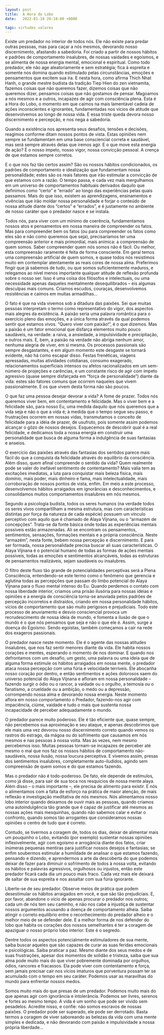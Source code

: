 ```yaml
---
layout: post
title:  A Hora do Lobo
date:   2022-01-18 20:18:00 +0000

tags: virtudes valores
---
```


Existe um predador no interior de todos nós. Ele não existe para predar outras pessoas, mas para caçar a nós mesmos, devorando nosso discernimento, afastando a sabedoria. Foi criado a partir de nossos hábitos e padrões de comportamento insalubres, de nossas vaidades e egoísmos, e se alimenta de nossa energia mental, emocional e espiritual. Como todo predador, ele não age aleatoriamente e sem estratégia; fica à espreita e somente nos domina quando estimulado pelas circunstâncias, emoções e pensamentos que excitem sua ira. E nesta hora, como afirma Thich Nhat Hanh, o grande mestre budista da tradição Tiep Hien do zen vietnamita, fazemos coisas que não queremos fazer, dizemos coisas que não queremos dizer, pensamos coisas que não gostamos de pensar. Magoamos a nós mesmos e a outros, incapazes de agir com consciência plena. Esta é a Hora do Lobo, o momento em que caímos na mais lamentável cadeia de ações inconscientes e ignorantes, fundamentadas nos vícios de atitude que desenvolvemos ao longo de nossa vida. E essa triste queda devora nosso discernimento e percepção, e nos nega a sabedoria.

Quando a existência nos apresenta seus desafios, tensões e decisões, reagimos conforme ditam nossos pontos de vista. Estas opiniões nem sempre se fundamentam em uma base consciencial correta e saudável, mas será sempre através delas que iremos agir. E o que move esta energia de ação? É o nosso ímpeto, nosso vigor, nossa convicção pessoal. A crença de que estamos sempre corretos. 

E o que nos faz tão certos assim? São os nossos hábitos condicionados, os padrões de comportamento e idealização que fundamentam nossa personalidade; estes são os reais fatores que irão estimular a convicção de que estamos com a razão. O tempo passa, e cada vez mais mergulhamos em um universo de comportamentos habituais derivados daquilo que definimos como “certo” e “errado” ao longo das experiências pelas quais passamos. Mais do que isso, existem as aprendizagens, ensinamentos e vivências que irão moldar nossa personalidade e forjar o conteúdo de nossa atitude diante dos “certos” e “errados”, e é justamente no ambiente de nosso caráter que o predador nasce e se instala. 

Todos nós, para viver com um mínimo de coerência, fundamentamos nossos atos e pensamentos em nossa maneira de compreender os fatos. Mas para compreender bem os fatos (ou para compreender os fatos como eles são e não como queremos que seja), precisaríamos ter uma compreensão anterior e mais primordial, mais anímica: a compreensão de quem somos. Saber compreender quem nós somos não é fácil. Ou melhor, esta compreensão raramente é feita de forma consciente. Em geral temos uma compreensão artificial de quem somos, e quase todos nós resistimos muito em contemplar atentamente as reais cores de nossa alma. Preferimos fingir que já sabemos de tudo, ou que somos suficientemente maduros, e relegamos ao nível menos importante qualquer atitude de reflexão profunda sobre o nosso ser. Isso é uma coisa dos filósofos e intelectuais, ou uma necessidade apenas daqueles mentalmente desequilibrados – eis algumas desculpas mais comuns. Criamos escudos, couraças, desenvolvemos resistências e caímos em muitas armadilhas…

O fato é que na vida vivemos sob a ditadura das paixões. Sei que muitas pessoas interpretam o termo como representativo do vigor, dos aspectos mais alegres da existência. A paixão seria uma palavra romântica para o exercício pleno das emoções, e a única forma através da qual podemos sentir que estamos vivos. “Quero viver com paixão!”, é o que dizemos. Mas a paixão é um fator emocional que disfarça elementos muito pouco saudáveis, na verdade: a raiva, a ansiedade, a impulsividade e precipitação, e outros mais. E, bem, a paixão na verdade não abriga nenhum amor, nenhuma alegria de viver, em si mesma. Os processos passionais são sempre desgastantes, e em algum momento este desgaste se tornará evidente, não há como escapar disso. Festas frenéticas, viagens apressadas, muitas atividades cotidianas, consumo exagerado, relacionamentos superficiais intensos ou afetos racionalizados em um sem-número de projeções e carências, e um constante risco de agir com ímpeto agressivo (quase sempre disfarçada em “força de personalidade”) diante da vida: estes são fatores comuns que ocorrem naqueles que vivem passionalmente. E os que vivem desta forma não são poucos.



O que faz uma pessoa desejar devorar a vida? A fome de prazer. Todos nós queremos viver bem, em contentamento e felicidade. Mas o viver bem e a felicidade são, para nosso Eu, uma medida daquilo que nós queremos que a vida seja e não o que a vida é; à medida que o tempo segue seu passo, e frustrações ocorrem em nossas vidas, transmutamos o conceito de felicidade para a idéia de prazer, de usufruto, pois somente assim podemos alcançar o gôzo de nossos desejos. Esquecemos de descobrir qual é a real felicidade, e dedicamos toda a nossa energia em construir uma personalidade que busca de alguma forma a indulgência de suas fantasias e anseios. 

O exercício das paixões através das fantasias dos sentidos parece mais fácil do que a conquista da felicidade através do equilíbrio da consciência. Além disso, quem afinal compreende o sentido da vida? Quem realmente pode se valer do inefável sentimento de contentamento? Mais valia tem as excitações imediatas, a luta para conquistar mais beleza física, mais domínio, mais poder, mais dinheiro e fama, mais intelectualidade, mais corroboração de nossos pontos de vista, enfim. Em meio a este processo, desenvolvemos hábitos arraigados em ignorâncias e desconhecimentos, e consolidamos muitos comportamentos insalubres em nós mesmos.

Segundo a psicologia budista, todos os seres humanos (na verdade todos os seres vivos compartilham a mesma estrutura, mas com características distintas por força da natureza de cada espécie) possuem um vínculo perceptivo com aquilo que é chamado de Alaya Vijnana, ou o “armazém de concepções”. Trata-se da fonte básica onde todas as experiências mentais possíveis estão armazenadas. Ali se encontram os pensamentos, sentimentos, sensações, formações mentais e a própria consciência. Neste “armazém”, nesta fonte, bebem nossa percepção e discernimento. E para ser formada, nossa personalidade precisa buscar ali suas características. O Alaya Vijnana é o potencial humano de todas as formas de ações mentais possíveis, todas as emoções e sentimentos alcançáveis, todas as estruturas de pensamentos realizáveis, sejam saudáveis ou insalubres. 

O filtro deste fluxo tão grande de potencialidades perceptivas será a Plena Consciência, entendendo-se este termo como o fenômeno que gerencia e aglutina todas as percepções que passam do limbo potencial do Alaya Vijnana para o fluxo mental intenso do Eu. Quando perdemos o contato com nossa liberdade interior, criamos uma prisão ilusória para nossas ideias e opiniões e a energia de consciência torna-se anuviada pelos padrões de percepção incorretos e distraídos, criando em nossa personalidade hábitos, vícios de comportamento que são muito perigosos e prejudiciais. Todo este processo de anuviamento e desvio consciencial provoca um recrudescimento de nossa ideia de mundo, e fomenta a ilusão de que o mundo é o que nós pensamos que seja e não o que ele é. Assim, surge a doença do Egoísmo. Sendo egoístas, também começamos a cair na rede dos exageros passionais. 

O predador nasce neste momento. Ele é o agente das nossas atitudes insalubres, que nos faz sentir menores diante da vida. Ele habita nossos corações e mentes, esperando o momento de nos dominar. E quando nos defrontamos com um desafio, um gesto, uma palavra ou uma ideia que de alguma forma estimule os hábitos arraigados em nossa mente, o predador ataca nossa percepção com uma fúria e velocidade terríveis. Ele abocanha nosso coração por dentro, e então sentimentos e ações dolorosos saem do universo potencial do Alaya Vijnana e afloram em nossa personalidade – fazendo surgir o ódio ou o rancor, a vaidade ou o orgulho, a teimosia ou o fanatismo, a crueldade ou a ambição, o medo ou a depressão, corrompendo nossa alma e devorando nossa energia. Neste momento aflora em nosso comportamento o Predador, fazendo-nos agir com impaciência, ciúme, vaidade e tudo o mais que sustenta nossa incapacidade de perceber adequadamente o mundo.

O predador parece muito poderoso. Ele é tão eficiente que, quase sempre, não percebemos sua aproximação e seu ataque, e apenas descobrimos que ele mais uma vez devorou nosso discernimento correto quando vemos os rastros do estrago, da mágoa ou do sofrimento que causamos em nós mesmos e nas pessoas à nossa volta. Mas às vezes, nem mesmo percebemos isso. Muitas pessoas tornam-se incapazes de perceber até mesmo o mal que nos faz os nossos hábitos de comportamento não-saudáveis, nossa ilusão, nossa loucura perceptiva. E vivemos assim, presas dos sentimentos insalubres, completamente auto-iludidos, agindo sem compreensão de quem somos e do que estamos fazendo.

Mas o predador não é todo-poderoso. De fato, ele depende de estímulos, como já disse, para sair de sua toca nos resquícios de nossa mente alaya. Além disso – o mais importante –, ele precisa de alimento para existir. E nós o alimentamos com a falta de esforço na prática de maior atenção, de mais reflexão e investigação meditativa de nós mesmos. Nós alimentamos nosso lobo interior quando deixamos de ouvir mais as pessoas, quando criamos uma autoindulgência tão grande que é capaz de justificar até mesmos as nossas ações mais mesquinhas, quando não sabemos calar e evitar o confronto, quando somos tão arrogantes que consideramos nossas opiniões o centro de tudo que é correto.

Contudo, se tivermos a coragem de, todos os dias, deixar de alimentar mais um pouquinho o Lobo, evitando (por exemplo) sustentar nossas opiniões inflexivelmente, agir com egoísmo e arrogância diante dos fatos, criar inúmeras pequenas mentiras para justificar nossos desejos e fantasias; se enfim soubermos estimular a humildade de analisar o que estamos fazendo, pensando e dizendo, e aprendermos a arte da descoberta do que podemos deixar de fazer para diminuir o sofrimento de todos à nossa volta, evitando os hábitos e palavras agressivos, orgulhosos ou injustos, então este predador ficará cada dia um pouco mais fraco. Cada vez mais ele deixará de saltar de sua espreita e nos assaltar com sua fúria ignorante.

Liberte-se de seu predador. Observe meios de prática que podem desestimular os hábitos arraigados em você, e que são tão prejudiciais. E, por favor, abandone o vício de apenas procurar o predador nos outros; cada um de nós tem seu caminho, e não nos cabe a injustiça de sustentar nossos argumentos acusando a doença de comportamento alheia. Saiba atingir o correto equilíbrio entre o reconhecimento do predador alheio e o melhor meio de se defender dele. E a melhor forma de nos defender do lobo que habita os corações dos nossos semelhantes é ter a coragem de apaziguar o nosso próprio lobo interior. Este é o segredo.

Dentre todos os aspectos potencialmente estimuladores de sua mente, saiba buscar aqueles que são capazes de curar as suas feridas emocionais e psicológicas. Saiba praticar a paz. Mesmo diante dos seus medos e de suas frustrações, apesar dos momentos de solidão e tristeza, saiba que sua alma pode muito mais do que viver pobremente dominada por orgulhos, ódios, rancores e fracassos. Ela pode viver com contentamento e força, sem jamais precisar cair nos vícios imaturos que porventura possam ter se acumulado com o tempo em seu caráter. Podemos usar as maravilhas do mundo para enfrentar nossos medos.

Somos muito mais do que presas de um predador. Podemos muito mais do que apenas agir com ignorância e intolerância. Podemos ser livres, serenos e fortes ao mesmo tempo. A vida é um sonho que pode ser vivido sem pesadelos. Acredite nisso, e confie: não somos escravos de nossas paixões. O predador pode ser superado, ele pode ser derrotado. Basta termos a coragem de viver saboreando as belezas da vida com uma mente simples e dedicada, e não devorando com paixão e impulsividade a nossa própria liberdade…
